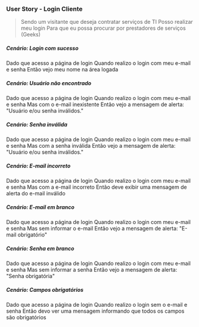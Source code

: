 ### User Story - Login Cliente

> Sendo um visitante que deseja contratar serviços de TI
> Posso realizar meu login
> Para que eu possa procurar por prestadores de serviços (Geeks)

##### Cenário: Login com sucesso

Dado que acesso a página de login
Quando realizo o login com meu e-mail e senha
Então vejo meu nome na área logada

##### Cenário: Usuário não encontrado

Dado que acesso a página de login
Quando realizo o login com meu e-mail e senha
Mas com o e-mail inexistente
Então vejo a mensagem de alerta:
    "Usuário e/ou senha inválidos."

##### Cenário: Senha inválida

Dado que acesso a página de login
Quando realizo o login com meu e-mail e senha
Mas com a senha inválida
Então vejo a mensagem de alerta:
    "Usuário e/ou senha inválidos."

##### Cenário: E-mail incorreto

Dado que acesso a página de login
Quando realizo o login com meu e-mail e senha
Mas com a e-mail incorreto
Então deve exibir uma mensagem de alerta do e-mail inválido

##### Cenário: E-mail em branco

Dado que acesso a página de login
Quando realizo o login com meu e-mail e senha
Mas sem informar o e-mail
Então vejo a mensagem de alerta:
    "E-mail obrigatório"

##### Cenário: Senha em branco

Dado que acesso a página de login
Quando realizo o login com meu e-mail e senha
Mas sem informar a senha
Então vejo a mensagem de alerta:
    "Senha obrigatória"

##### Cenário: Campos obrigatórios

Dado que acesso a página de login
Quando realizo o login sem o e-mail e senha
Então devo ver uma mensagem informando que todos os campos são obrigatórios
